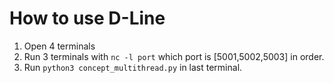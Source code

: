 # How to use D-Line
1) Open 4 terminals
2) Run 3 terminals with `nc -l port` which port is [5001,5002,5003] in order.
4) Run `python3 concept_multithread.py` in last terminal.